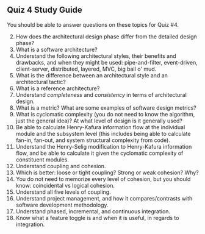 ## Quiz 4 Study Guide

You should be able to answer questions on these topics for Quiz #4.

2. How does the architectural design phase differ from the detailed design phase?
3. What is a software architecture?
4. Understand the following architectural styles, their benefits and drawbacks, and when they might be used: pipe-and-filter, event-driven, client-server, distributed, layered, MVC, big ball o' mud.
5. What is the difference between an architectural style and an architectural tactic?
6. What is a reference architecture?
7. Understand _completeness_ and _consistency_ in terms of architectural design.
8. What is a metric?  What are some examples of software design metrics?
9. What is cyclomatic complexity (you do not need to know the algorithm, just the general idea)?  At what level of design is it generally used?
11. Be able to calculate Henry-Kafura information flow at the individual module and the subsystem level (this includes being able to calculate fan-in, fan-out, and system structural complexity from code).
12. Understand the Henry-Selig modification to Henry-Kafura information flow, and be able to calculate it given the cyclomatic complexity of constituent modules.
13. Understand coupling and cohesion.
14. Which is better: loose or tight coupling?  Strong or weak cohesion?  Why?
15. You do not need to memorize every level of cohesion, but you should know: coincidental vs logical cohesion.
16. Understand all five levels of coupling.
17. Understand project management, and how it compares/contrasts with software development methodology.
18. Understand phased, incremental, and continuous integration.
19. Know what a feature toggle is and when it is useful, in regards to integration.
